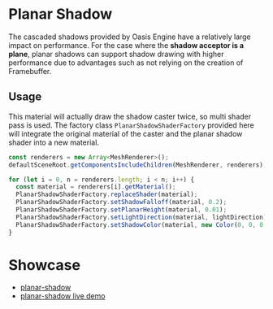 # Planar Shadow

The cascaded shadows provided by Oasis Engine have a relatively large impact on performance. For the case where the
**shadow acceptor is a plane**, planar shadows can support shadow drawing with higher performance due to advantages such
as
not relying on the creation of Framebuffer.

## Usage

This material will actually draw the shadow caster twice, so multi shader pass is used. The factory class
`PlanarShadowShaderFactory` provided here will integrate the original material of the caster and the planar shadow shader
into a new material.

```ts
const renderers = new Array<MeshRenderer>();
defaultSceneRoot.getComponentsIncludeChildren(MeshRenderer, renderers);

for (let i = 0, n = renderers.length; i < n; i++) {
  const material = renderers[i].getMaterial();
  PlanarShadowShaderFactory.replaceShader(material);
  PlanarShadowShaderFactory.setShadowFalloff(material, 0.2);
  PlanarShadowShaderFactory.setPlanarHeight(material, 0.01);
  PlanarShadowShaderFactory.setLightDirection(material, lightDirection);
  PlanarShadowShaderFactory.setShadowColor(material, new Color(0, 0, 0, 1.0));
}
```

# Showcase

- [planar-shadow](https://github.com/ant-galaxy/oasis-engine.github.io/blob/main/playground/planar-shadow.ts)
- [planar-shadow live demo](https://oasisengine.cn/#/examples/latest/planar-shadow)